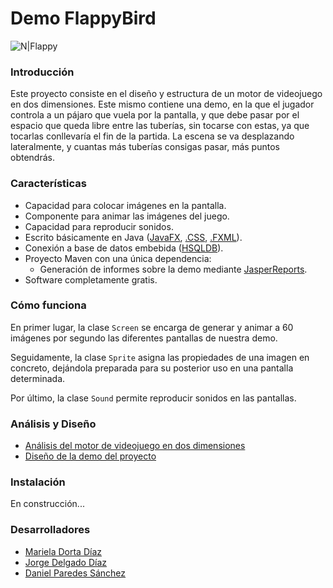 # **Demo FlappyBird**
![N|Flappy](https://lh3.googleusercontent.com/-ouhhujXyOQU/WpfcSuESjdI/AAAAAAAAAIQ/1EMLrjRf4U4aKEpxfYY79Cjzbarz0qxYwCL0BGAs/w530-d-h217-rw/prueba.gif)

### Introducción

Este proyecto consiste en el diseño y estructura de un motor de videojuego en dos dimensiones. Este mismo contiene una demo, en la que el jugador controla a un pájaro que vuela por la pantalla, y que debe pasar por el espacio que queda libre entre las tuberías, sin tocarse con estas, ya que tocarlas conllevaría el fin de la partida. La escena se va desplazando lateralmente, y cuantas más tuberías consigas pasar, más puntos obtendrás.

### Características

 - Capacidad para colocar imágenes en la pantalla.
 - Componente para animar las imágenes del juego.
 - Capacidad para reproducir sonidos.
 - Escrito básicamente en Java ([JavaFX][javafx], [.CSS][css], [.FXML][fxml]).
 - Conexión a base de datos embebida ([HSQLDB][hsql]).
 - Proyecto Maven con una única dependencia:
    - Generación de informes sobre la demo mediante [JasperReports][jasper].
 - Software completamente gratis.


### Cómo funciona

En primer lugar, la clase `Screen` se encarga de generar y animar a 60 imágenes por segundo las diferentes pantallas de nuestra demo.

Seguidamente, la clase `Sprite` asigna las propiedades de una imagen en concreto, dejándola preparada para su posterior uso en una pantalla determinada.

Por último, la clase `Sound` permite reproducir sonidos en las pantallas.

### Análisis y Diseño

 - [Análisis del motor de videojuego en dos dimensiones][ana]
 - [Diseño de la demo del proyecto][dis]

### Instalación

En construcción...

### Desarrolladores

 - [Mariela Dorta Díaz][mariela]
 - [Jorge Delgado Díaz][jorge]
 - [Daniel Paredes Sánchez][dani]


[mariela]: <https://github.com/marielad>
[jorge]: <https://github.com/JorDelDiaz>
[dani]: <https://github.com/Daniwalls97>
[hsql]: <http://hsqldb.org>
[fxml]: <https://docs.oracle.com/javafx/2/fxml_get_started/why_use_fxml.htm#CHDCHIBE>
[css]: <https://www.w3.org/Style/CSS/>
[javafx]: <https://docs.oracle.com/javase/8/javase-clienttechnologies.htm>
[jasper]: <https://www.jaspersoft.com>
[ana]: <https://github.com/marielad/ProyectoInterfaces/blob/master/doc/Analisis.md>
[dis]: <https://github.com/marielad/ProyectoInterfaces/blob/master/doc/Diseño.md>


